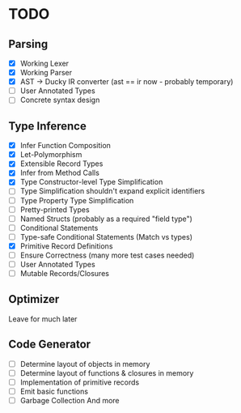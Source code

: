 # TODO

## Parsing
- [x] Working Lexer
- [x] Working Parser
- [x] AST -> Ducky IR converter (ast == ir now - probably temporary)
- [ ] User Annotated Types
- [ ] Concrete syntax design

## Type Inference
- [x] Infer Function Composition
- [x] Let-Polymorphism
- [x] Extensible Record Types
- [x] Infer from Method Calls
- [x] Type Constructor-level Type Simplification
- [ ] Type Simplification shouldn't expand explicit identifiers
- [ ] Type Property Type Simplification
- [ ] Pretty-printed Types
- [ ] Named Structs (probably as a required "field type")
- [ ] Conditional Statements
- [ ] Type-safe Conditional Statements (Match vs types)
- [x] Primitive Record Definitions
- [ ] Ensure Correctness (many more test cases needed)
- [ ] User Annotated Types
- [ ] Mutable Records/Closures

## Optimizer
Leave for much later

## Code Generator
- [ ] Determine layout of objects in memory
- [ ] Determine layout of functions & closures in memory
- [ ] Implementation of primitive records
- [ ] Emit basic functions
- [ ] Garbage Collection
And more
